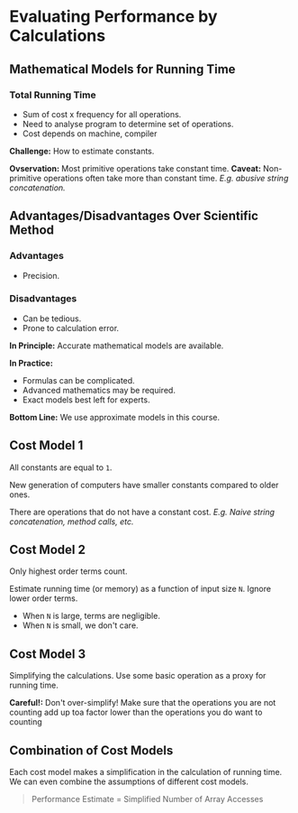 # Evaluating Performance by Calculations

## Mathematical Models for Running Time
### Total Running Time
- Sum of cost x frequency for all operations.
- Need to analyse program to determine set of operations.
- Cost depends on machine, compiler

**Challenge:** How to estimate constants.

**Ovservation:** Most primitive operations take constant time.
**Caveat:** Non-primitive operations often take more than constant time. *E.g. abusive string concatenation.*

## Advantages/Disadvantages Over Scientific Method
### Advantages
- Precision.

### Disadvantages
- Can be tedious.
- Prone to calculation error.

**In Principle:** Accurate mathematical models are available.

**In Practice:**
- Formulas can be complicated.
- Advanced mathematics may be required.
- Exact models best left for experts.

**Bottom Line:** We use approximate models in this course.

## Cost Model 1
All constants are equal to `1`.

New generation of computers have smaller constants compared to older ones.

There are operations that do not have a constant cost. *E.g. Naive string concatenation, method calls, etc.*

## Cost Model 2
Only highest order terms count.

Estimate running time (or memory) as a function of input size `N`.
Ignore lower order terms.
- When `N` is large, terms are negligible.
- When `N` is small, we don't care.

## Cost Model 3
Simplifying the calculations. Use some basic operation as a proxy for running time.

**Careful!:** Don't over-simplify! Make sure that the operations you are not counting add up toa  factor lower than the operations you do want to counting

## Combination of Cost Models
Each cost model makes a simplification in the calculation of running time. We can even combine the assumptions of different cost models.

> Performance Estimate = Simplified Number of Array Accesses
